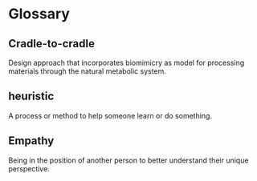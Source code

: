 # Glossary

## Cradle-to-cradle

Design approach that incorporates biomimicry as model for processing materials through the natural metabolic system.

## heuristic

 A process or method to help someone learn or do something.

## Empathy

Being in the position of another person to better understand their unique perspective.
